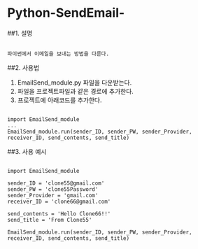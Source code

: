# Python-SendEmail-
##1. 설명
<pre><code>
파이썬에서 이메일을 보내는 방법을 다룬다.
</code></pre>
##2. 사용법
1. EmailSend_module.py 파일을 다운받는다.
2. 파일을 프로젝트파일과 같은 경로에 추가한다.
3. 프로젝트에 아래코드를 추가한다.
<pre><code>
import EmailSend_module
...
EmailSend_module.run(sender_ID, sender_PW, sender_Provider, receiver_ID, send_contents, send_title)
</code></pre>
##3. 사용 예시
<pre><code>
import EmailSend_module

sender_ID = 'clone55@gmail.com'
sender_PW = 'clone55Password'
sender_Provider = 'gmail.com'
receiver_ID = 'clone66@gmail.com'

send_contents = 'Hello Clone66!!'
send_title = 'From Clone55'

EmailSend_module.run(sender_ID, sender_PW, sender_Provider, receiver_ID, send_contents, send_title)
</code></pre
##4. 설명
import EmailSend_module는 모듈파일을 프로젝트에 추가하는 역할이다.
EmailSend_module.run()함수는 메일을 보내는 함수다.
sender_ID: 보내는 사람의 이메일 ex)clone55@gmail.com
sender_PW: 보내는 사람의 비밀번호 ex)password55
sender_Provider: 보낸는 사람의 SMTP서버명 ex)gmail.com
receiver_ID: 받는 사람의 이메일
send_contents: 이메일 내용 ex)hello
send_title: 이메일 제목 ex)From python
